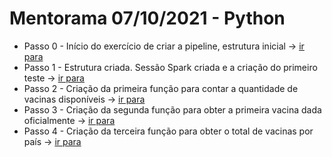 # Mentorama 07/10/2021 - Python

* Passo 0 - Início do exercício de criar a pipeline, estrutura inicial -> [ir para](step-0)
* Passo 1 - Estrutura criada. Sessão Spark criada e a criação do primeiro teste -> [ir para](step-1)
* Passo 2 - Criação da primeira função para contar a quantidade de vacinas disponíveis -> [ir para](step-2)
* Passo 3 - Criação da segunda função para obter a primeira vacina dada oficialmente ->  [ir para](step-3)
* Passo 4 - Criação da terceira função para obter o total de vacinas por país -> [ir para](step-4)

